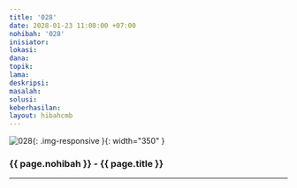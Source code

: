 ```yaml
---
title: '028'
date: 2028-01-23 11:08:00 +07:00
nohibah: '028'
inisiator:
lokasi:
dana:
topik:
lama:
deskripsi:
masalah:
solusi:
keberhasilan:
layout: hibahcmb
---
```


![028](/static/img/hibahcmb/028.png){: .img-responsive }{: width="350" }

### {{ page.nohibah }} - {{ page.title }}

---
